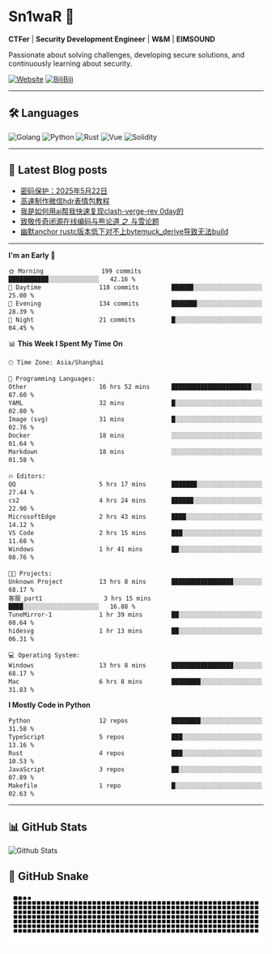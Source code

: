 # Sn1waR 👋

**CTFer** | **Security Development Engineer** | **W&M** | **EIMSOUND**

Passionate about solving challenges, developing secure solutions, and continuously learning about security.

[![Website](https://img.shields.io/website?url=https%3A%2F%2Fwww.snowywar.top)](https://www.snowywar.top) 
[![BiliBili](https://img.shields.io/badge/BiliBili-哔哩哔哩-00A1D6?style=flat&logo=bilibili&logoColor=white)](https://space.bilibili.com/8389161)  

---

## 🛠️ Languages
![Golang](https://img.shields.io/badge/-Golang-00ADD8?style=flat&logo=go&logoColor=white)
![Python](https://img.shields.io/badge/-Python-3776AB?style=flat&logo=python&logoColor=white)
![Rust](https://img.shields.io/badge/-Rust-000000?style=flat&logo=rust&logoColor=white)
![Vue](https://img.shields.io/badge/-Vue.js-4FC08D?style=flat&logo=vue.js&logoColor=white)
![Solidity](https://img.shields.io/badge/-Solidity-363636?style=flat&logo=solidity&logoColor=white)

---
## 📖 Latest Blog posts
<!-- BLOG-POST-LIST:START -->
- [密码保护：2025年5月22日](https://www.snowywar.top/4616.html)
- [高速制作微信hdr表情包教程](https://www.snowywar.top/4612.html)
- [我是如何用ai帮我快速复现clash-verge-rev 0day的](https://www.snowywar.top/4595.html)
- [致敬传奇闭源在线编码与熊论道 之 与雪论题](https://www.snowywar.top/4590.html)
- [幽默anchor rustc版本低下对不上bytemuck_derive导致无法build](https://www.snowywar.top/4587.html)
<!-- BLOG-POST-LIST:END -->
---
<!--START_SECTION:waka-->
**I'm an Early 🐤** 

```text
🌞 Morning                199 commits         ███████████░░░░░░░░░░░░░░   42.16 % 
🌆 Daytime                118 commits         ██████░░░░░░░░░░░░░░░░░░░   25.00 % 
🌃 Evening                134 commits         ███████░░░░░░░░░░░░░░░░░░   28.39 % 
🌙 Night                  21 commits          █░░░░░░░░░░░░░░░░░░░░░░░░   04.45 % 
```


📊 **This Week I Spent My Time On** 

```text
🕑︎ Time Zone: Asia/Shanghai

💬 Programming Languages: 
Other                    16 hrs 52 mins      ██████████████████████░░░   87.60 % 
YAML                     32 mins             █░░░░░░░░░░░░░░░░░░░░░░░░   02.80 % 
Image (svg)              31 mins             █░░░░░░░░░░░░░░░░░░░░░░░░   02.76 % 
Docker                   18 mins             ░░░░░░░░░░░░░░░░░░░░░░░░░   01.64 % 
Markdown                 18 mins             ░░░░░░░░░░░░░░░░░░░░░░░░░   01.58 % 

🔥 Editors: 
QQ                       5 hrs 17 mins       ███████░░░░░░░░░░░░░░░░░░   27.44 % 
cs2                      4 hrs 24 mins       ██████░░░░░░░░░░░░░░░░░░░   22.90 % 
MicrosoftEdge            2 hrs 43 mins       ████░░░░░░░░░░░░░░░░░░░░░   14.12 % 
VS Code                  2 hrs 15 mins       ███░░░░░░░░░░░░░░░░░░░░░░   11.68 % 
Windows                  1 hr 41 mins        ██░░░░░░░░░░░░░░░░░░░░░░░   08.76 % 

🐱‍💻 Projects: 
Unknown Project          13 hrs 8 mins       █████████████████░░░░░░░░   68.17 % 
客服_part1                 3 hrs 15 mins       ████░░░░░░░░░░░░░░░░░░░░░   16.88 % 
TuneMirror-1             1 hr 39 mins        ██░░░░░░░░░░░░░░░░░░░░░░░   08.64 % 
hidesvg                  1 hr 13 mins        ██░░░░░░░░░░░░░░░░░░░░░░░   06.31 % 

💻 Operating System: 
Windows                  13 hrs 8 mins       █████████████████░░░░░░░░   68.17 % 
Mac                      6 hrs 8 mins        ████████░░░░░░░░░░░░░░░░░   31.83 % 
```

**I Mostly Code in Python** 

```text
Python                   12 repos            ████████░░░░░░░░░░░░░░░░░   31.58 % 
TypeScript               5 repos             ███░░░░░░░░░░░░░░░░░░░░░░   13.16 % 
Rust                     4 repos             ███░░░░░░░░░░░░░░░░░░░░░░   10.53 % 
JavaScript               3 repos             ██░░░░░░░░░░░░░░░░░░░░░░░   07.89 % 
Makefile                 1 repo              █░░░░░░░░░░░░░░░░░░░░░░░░   02.63 % 
```




<!--END_SECTION:waka-->
---

## 📊 GitHub Stats
![Github Stats](https://github-readme-stats.vercel.app/api?username=jiayuqi7813&show_icons=true&theme=radical)

## 🐍 GitHub Snake
<picture>
  <source media="(prefers-color-scheme: dark)" srcset="https://raw.githubusercontent.com/jiayuqi7813/jiayuqi7813/output/github-contribution-grid-snake-dark.svg">
  <source media="(prefers-color-scheme: light)" srcset="https://raw.githubusercontent.com/jiayuqi7813/jiayuqi7813/output/github-contribution-grid-snake.svg">
  <img alt="github contribution grid snake animation" src="https://raw.githubusercontent.com/jiayuqi7813/jiayuqi7813/output/github-contribution-grid-snake.svg">
</picture>

